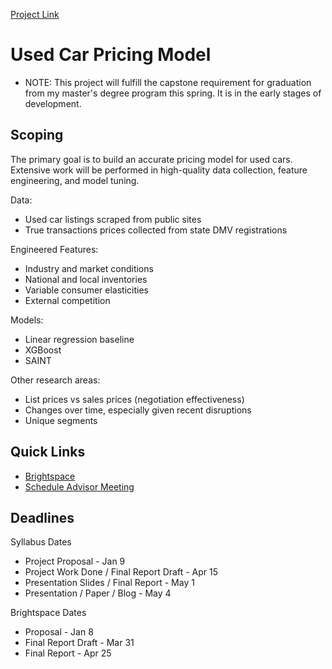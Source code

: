 [Project Link](https://github.com/users/sheacon/projects/3)

# Used Car Pricing Model

- NOTE: This project will fulfill the capstone requirement for graduation from my master's degree program this spring. It is in the early stages of development.

## Scoping

The primary goal is to build an accurate pricing model for used cars. Extensive work will be performed in high-quality data collection, feature engineering, and model tuning.

Data:
- Used car listings scraped from public sites
- True transactions prices collected from state DMV registrations

Engineered Features:
- Industry and market conditions
- National and local inventories
- Variable consumer elasticities
- External competition

Models:
- Linear regression baseline
- XGBoost
- SAINT



Other research areas:
- List prices vs sales prices (negotiation effectiveness)
- Changes over time, especially given recent disruptions
- Unique segments

## Quick Links
- [Brightspace](https://brightspace.vanderbilt.edu/d2l/home/396809)
- [Schedule Advisor Meeting](https://calendly.com/jesse-blocher/)

## Deadlines

Syllabus Dates
- Project Proposal - Jan 9
- Project Work Done / Final Report Draft - Apr 15
- Presentation Slides / Final Report - May 1
- Presentation / Paper / Blog - May 4

Brightspace Dates
- Proposal - Jan 8
- Final Report Draft - Mar 31
- Final Report - Apr 25


